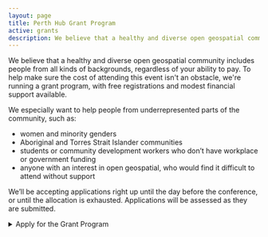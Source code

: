 ```yaml
---
layout: page
title: Perth Hub Grant Program
active: grants
description: We believe that a healthy and diverse open geospatial community includes people from all kinds of backgrounds, regardless of your ability to pay.
---
```


We believe that a healthy and diverse open geospatial community includes people from all kinds of backgrounds, regardless of your ability to pay. To help make sure the cost of attending this event isn't an obstacle, we're running a grant program, with free registrations and modest financial support available.

We especially want to help people from underrepresented parts of the community, such as:

- women and minority genders
- Aboriginal and Torres Strait Islander communities
- students or community development workers who don’t have workplace or government funding
- anyone with an interest in open geospatial, who would find it difficult to attend without support

We’ll be accepting applications right up until the day before the conference, or until the allocation is exhausted. Applications will be assessed as they are submitted.

<!-- **The application for free registration will go live shortly, so keep checking back here or keep an eye on our social media channels.** -->

<details class="details-submission">
    <summary class="summary-submission">Apply for the Grant Program</summary>
    <div class="content-submission">
    <iframe src="https://docs.google.com/forms/d/e/1FAIpQLScEco8ABREEEld0v04rUj8NexA7rDiC6e6T3PxgjPa-pRwFog/viewform?embedded=true" width="100%" height="400px" frameborder="0" marginheight="0" marginwidth="0">Loading…</iframe>
    </div>
</details>


